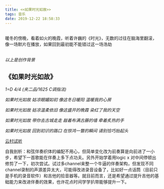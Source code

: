 ```yaml
---
title: <<如果时光如故>>
tags: 音乐
date: 2019-12-22 18:58:33
---
```


<br>
暖冬的傍晚，看着如火的晚霞，听着许巍的《时光》，无数的过往在脑海里翻滚，像一场默片在播放，如果回到最初能不能错过这一场浩劫
<br>
<br>

*以上是创作背景*

## **《如果时光如故》**

*1=D 4/4 (夹二品/1625 C调指法)*

*如果时光如故*
*姑凉眼媚如初*
*像这冬日暖阳*
*温暖我的心房*

*如果时光如故*
*姑凉温柔依旧*
*像这盛开的晚霞*
*染红了我的天空*

*如果时光如故*
*带你去古城走走*
*敲着布满古藤的墙*
*牵着炙热的手*

*如果时光如故*
*回到初识的路口*
*在惊鸿一瞥的瞬间*
*请别恰巧抬起头*

[云村试听](https://music.163.com/#/song?id=1411216263)


自我剖析：和弦伴奏织体的编配不用心，但简单变化改为前奏算是向前进了一小步，希望下一首歌能在伴奏上多下点功夫。另外开始学着用logic x 对中间停顿出修剪了一下，初次尝试。试过多channel来整一个牛逼的伴奏架构，但发现不同channel录制的声源差异太大，可能得改进录音设备了，比如好一点话筒（目前只是手机的录音软件）和吉他的拾音器等。就目前而言，还是希望通过提升吉他的基础能力来改进伴奏的效果，也许花点时间学学扒带能够提升一下。